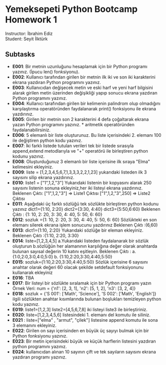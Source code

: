 # Yemeksepeti Python Bootcamp Homework 1

Instructor: İbrahim Ediz  
Student: Seyit İlktürk

## Subtasks

* **E001**: Bir metnin uzunluğunu hesaplamak için bir Python programı yazınız. (İpucu len() fonksiyonu).
* **E002**: Kullanıcı tarafından girilen bir metnin ilk iki ve son iki karakterini ekrana yazdıran Python programını yazınız.
* **E003**: Kullanıcıdan değişecek metin ve eski harf ve yeni harf bilgisini alarak girilen metin üzerinden değişikliği yapıp sonucu ekrana yazdıran Python programını yazınız.
* **E004**: Kullanıcı tarafından girilen bir kelimenin palindrom olup olmadığını karşılaştırma operatöründen faydalanarak print() fonksiyonu ile ekrana yazdırınız.
* **E005**: Girilen bir metnin son 2 karakterini 4 defa çoğaltarak ekrana yazan Python programını yazınız. * aritmetik operatöründen faydalanabilirsiniz.
* **E006**: 5 elemanlı bir liste oluşturunuz. Bu liste içerisindeki 2. elemanı 100 ile değiştiren python kodu yazınız.
* **E007**: İki farklı listede tutulan verileri tek bir listede sırasıyla append,extend metodlarıyla ve "+"
operatörü ile birleştiren python kodunu yazınız.  
* **E008**: Oluşturduğunuz 3 elemanlı bir liste içerisine ilk sıraya "Elma" kelimesini ekleyiniz.
* **E009**: liste = [1,2,3,4,5,6,7,1,3,3,3,2,2,1,23] yukarıdaki listeden ilk 3 sayısını silip ekrana yazdırınız.
* **E010**: liste1 = ["1",1,2,"3"] Yukarıdaki listenin bir kopyasını alarak 250 sayısını listenin
sonuna ekleyiniz,her iki listeyi ekrana yazdırınız.
Beklenen Çıktı: ["1",1,2,"3"] => Liste1 Çıktısı ["1",1,2,"3",250] => Liste2 Çıktısı  
* **E011**: Aşağıdaki üç farklı sözlüğü tek sözlükte birleştiren python kodunu yazınız dict1={1:10, 2:20}
dict2={3:30, 4:40} dict3={5:50,6:60} Beklenen Çıktı : {1: 10, 2: 20, 3: 30, 4: 40, 5: 50, 6: 60}  
* **E012**: sozluk ={1: 10, 2: 20, 3: 30, 4: 40, 5: 50, 6: 60} Sözlükteki en son elemanı silerek ekrana 
işlem sonucunu yazdırınız Beklenen Çıktı :(6,60)  
* **E013**: dict1={1:10, 2:20} Yukarıdaki sözlüğe bir eleman ekleyiniz. Beklenen Çıktı :{1:10, 2:20, 3:30}
* **E014**: liste=[1,2,3,4,5] a.Yukarıdaki listeden faydalanarak bir sözlük oluşturun b.sözlüğün her alamanının
karşılığına değer olarak anahtarda bulunan sayısal değerin 10 katını eşitleyin.
Beklenen Çıktı : a. {1:0,2:0,3:0,4:0,5:0} b. {1:10,2:20,3:30,4:40,5:50} 
* **E015**: sozluk={1:10,2:20,3:30,4:40,5:50} Sözlük içerisine 6 sayısını anahtar olarak değeri 60
olacak şekilde setdefault fonksiyonunu kullanarak ekleyiniz 
* **E016**: TBA 
* **E017**: Bir listeyi bir sözlükte sıralamak için bir Python programı yazın
Örnek Veri: num = {'n1': [2, 3, 1], 'n2': [5, 1, 2], 'n3': [3, 2, 4]} 
* **E018**: sozluk = {'S 001': ['Math', 'Science'], 'S 002': ['Math', 'English']} ilgili sözlükten anahtar kısımlarında
bulunan boşlukları temizleyen python kodu yazınız. 
* **E019**: liste1=[1,2,3] liste2=[4,5,6,7,8] iki listeyi liste3 ile birleştiriniz.
* **E020**: liste=[1,2,3,4,5,6] listesindeki 1. elemanı del komutu ile siliniz. 
* **E021** : liste=["elma" , "armut", "çilek"] listesine append komutu ile sona 3 elemanını ekleyiniz. 
* **E022**: Girilen on sayı içerisinden en büyük üç sayıyı bulmak için bir Python fonksiyonu yazınız. 
* **E023**: Bir metin içerisindeki büyük ve küçük harflerin listesini yazdıran python programını yazınız.
* **E024**: kullanıcıdan alınan 10 sayının çift ve tek sayıların sayısını ekrana yazdıran programı yazınız. 